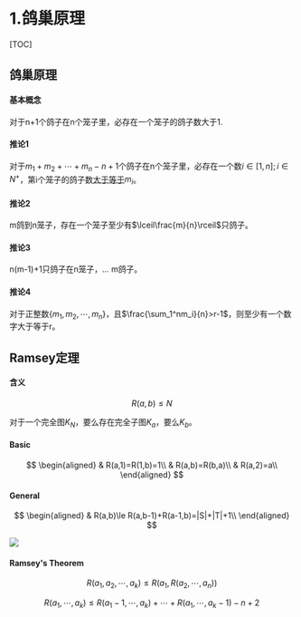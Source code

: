 # 1.鸽巢原理

[TOC]

## 鸽巢原理

#### 基本概念

对于n+1个鸽子在n个笼子里，必存在一个笼子的鸽子数大于1.

#### 推论1

对于$m_1+m_2+\cdots+m_n-n+1$个鸽子在n个笼子里，必存在一个数$i\in[1,n];i\in N^+$，第i个笼子的鸽子数<u>大于等于</u>$m_i$。

#### 推论2

m鸽到n笼子，存在一个笼子至少有$\lceil\frac{m}{n}\rceil$只鸽子。

#### 推论3

n(m-1)+1只鸽子在n笼子，… m鸽子。

#### 推论4

对于正整数$\{m_1,m_2,\cdots,m_n\}$，且$\frac{\sum_1^nm_i}{n}>r-1$，则至少有一个数字大于等于r。

## Ramsey定理

#### 含义

$$
R(a,b) \le N
$$

对于一个完全图$K_N$，要么存在完全子图$K_a$，要么$K_b$。

#### Basic

$$
\begin{aligned}
& R(a,1)=R(1,b)=1\\
& R(a,b)=R(b,a)\\
& R(a,2)=a\\
\end{aligned}
$$

#### General

$$
\begin{aligned}
& R(a,b)\le R(a,b-1)+R(a-1,b)=|S|+|T|+1\\
\end{aligned}
$$

![](https://i.loli.net/2019/05/10/5cd4f0e24878b.png)

#### Ramsey's Theorem

$$
R(a_1,a_2,\cdots,a_k)\le R(a_1,R(a_2,\cdots,a_n))
$$

$$
R(a_1,\cdots,a_k)\le R(a_1-1, \cdots,a_k)+\cdots+R(a_1,\cdots,a_k-1)-n+2
$$

